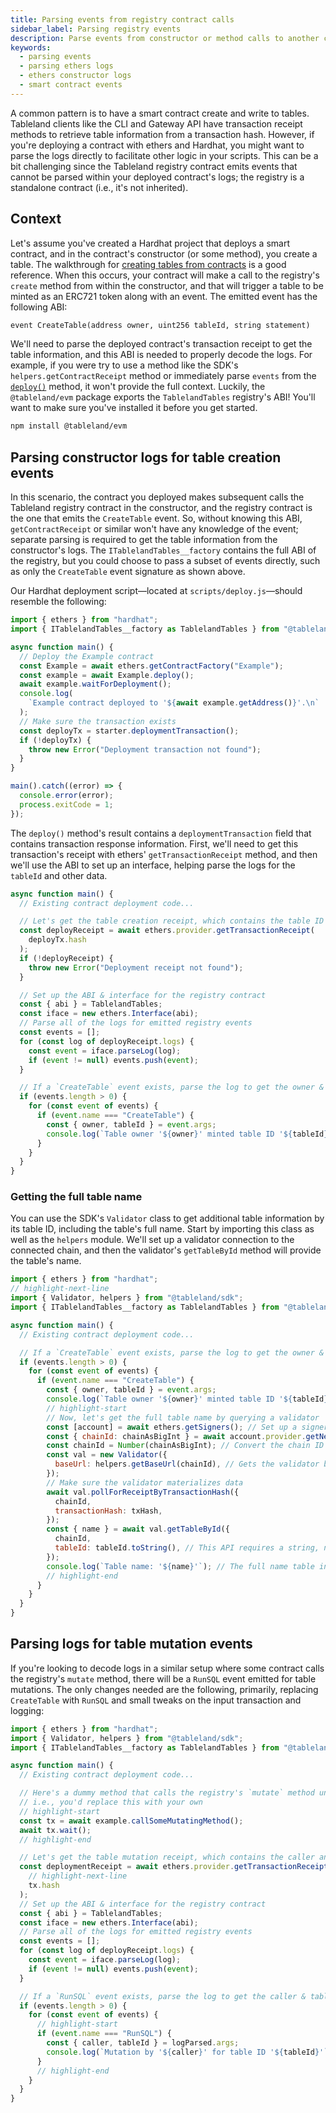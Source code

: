 ```yaml
---
title: Parsing events from registry contract calls
sidebar_label: Parsing registry events
description: Parse events from constructor or method calls to another contract—the Tableland registry—to get table details.
keywords:
  - parsing events
  - parsing ethers logs
  - ethers constructor logs
  - smart contract events
---
```


A common pattern is to have a smart contract create and write to tables. Tableland clients like the CLI and Gateway API have transaction receipt methods to retrieve table information from a transaction hash. However, if you're deploying a contract with ethers and Hardhat, you might want to parse the logs directly to facilitate other logic in your scripts. This can be a bit challenging since the Tableland registry contract emits events that cannot be parsed within your deployed contract's logs; the registry is a standalone contract (i.e., it's not inherited).

## Context

Let's assume you've created a Hardhat project that deploys a smart contract, and in the contract's constructor (or some method), you create a table. The walkthrough for [creating tables from contracts](/smart-contracts/contract-owned-tables) is a good reference. When this occurs, your contract will make a call to the registry's `create` method from within the constructor, and that will trigger a table to be minted as an ERC721 token along with an event. The emitted event has the following ABI:

```md
event CreateTable(address owner, uint256 tableId, string statement)
```

We'll need to parse the deployed contract's transaction receipt to get the table information, and this ABI is needed to properly decode the logs. For example, if you were try to use a method like the SDK's `helpers.getContractReceipt` method or immediately parse `events` from the [`deploy()`](https://docs.ethers.org/v6/api/contract/#ContractFactory-deploy) method, it won't provide the full context. Luckily, the `@tableland/evm` package exports the `TablelandTables` registry's ABI! You'll want to make sure you've installed it before you get started.

```bash npm2yarn
npm install @tableland/evm
```

## Parsing constructor logs for table creation events

In this scenario, the contract you deployed makes subsequent calls the Tableland registry contract in the constructor, and the registry contract is the one that emits the `CreateTable` event. So, without knowing this ABI, `getContractReceipt` or similar won't have any knowledge of the event; separate parsing is required to get the table information from the constructor's logs. The `ITablelandTables__factory` contains the full ABI of the registry, but you could choose to pass a subset of events directly, such as only the `CreateTable` event signature as shown above.

Our Hardhat deployment script—located at `scripts/deploy.js`—should resemble the following:

```js title="scripts/deploy.js"
import { ethers } from "hardhat";
import { ITablelandTables__factory as TablelandTables } from "@tableland/evm";

async function main() {
  // Deploy the Example contract
  const Example = await ethers.getContractFactory("Example");
  const example = await Example.deploy();
  await example.waitForDeployment();
  console.log(
    `Example contract deployed to '${await example.getAddress()}'.\n`
  );
  // Make sure the transaction exists
  const deployTx = starter.deploymentTransaction();
  if (!deployTx) {
    throw new Error("Deployment transaction not found");
  }
}

main().catch((error) => {
  console.error(error);
  process.exitCode = 1;
});
```

The `deploy()` method's result contains a `deploymentTransaction` field that contains transaction response information. First, we'll need to get this transaction's receipt with ethers' `getTransactionReceipt` method, and then we'll use the ABI to set up an interface, helping parse the logs for the `tableId` and other data.

```js title="scripts/deploy.js"
async function main() {
  // Existing contract deployment code...

  // Let's get the table creation receipt, which contains the table ID
  const deployReceipt = await ethers.provider.getTransactionReceipt(
    deployTx.hash
  );
  if (!deployReceipt) {
    throw new Error("Deployment receipt not found");
  }

  // Set up the ABI & interface for the registry contract
  const { abi } = TablelandTables;
  const iface = new ethers.Interface(abi);
  // Parse all of the logs for emitted registry events
  const events = [];
  for (const log of deployReceipt.logs) {
    const event = iface.parseLog(log);
    if (event != null) events.push(event);
  }

  // If a `CreateTable` event exists, parse the log to get the owner & table ID
  if (events.length > 0) {
    for (const event of events) {
      if (event.name === "CreateTable") {
        const { owner, tableId } = event.args;
        console.log(`Table owner '${owner}' minted table ID '${tableId}'`);
      }
    }
  }
}
```

### Getting the full table name

You can use the SDK's `Validator` class to get additional table information by its table ID, including the table's full name. Start by importing this class as well as the `helpers` module. We'll set up a validator connection to the connected chain, and then the validator's `getTableById` method will provide the table's name.

```js title="scripts/deploy.js"
import { ethers } from "hardhat";
// highlight-next-line
import { Validator, helpers } from "@tableland/sdk";
import { ITablelandTables__factory as TablelandTables } from "@tableland/evm";

async function main() {
  // Existing contract deployment code...

  // If a `CreateTable` event exists, parse the log to get the owner & table ID
  if (events.length > 0) {
    for (const event of events) {
      if (event.name === "CreateTable") {
        const { owner, tableId } = event.args;
        console.log(`Table owner '${owner}' minted table ID '${tableId}'`);
        // highlight-start
        // Now, let's get the full table name by querying a validator
        const [account] = await ethers.getSigners(); // Set up a signer
        const { chainId: chainAsBigInt } = await account.provider.getNetwork(); // Get the signer's chain ID so the validator knows the chain
        const chainId = Number(chainAsBigInt); // Convert the chain ID bigint to a number
        const val = new Validator({
          baseUrl: helpers.getBaseUrl(chainId), // Gets the validator baseURL for either local, testnet, or mainnet
        });
        // Make sure the validator materializes data
        await val.pollForReceiptByTransactionHash({
          chainId,
          transactionHash: txHash,
        });
        const { name } = await val.getTableById({
          chainId,
          tableId: tableId.toString(), // This API requires a string, not a number
        });
        console.log(`Table name: '${name}'`); // The full name table in the format `{prefix}_{chainId}_{tableId}`
        // highlight-end
      }
    }
  }
}
```

## Parsing logs for table mutation events

If you're looking to decode logs in a similar setup where some contract calls the registry's `mutate` method, there will be a `RunSQL` event emitted for table mutations. The only changes needed are the following, primarily, replacing `CreateTable` with `RunSQL` and small tweaks on the input transaction and logging:

```js title="scripts/deploy.js"
import { ethers } from "hardhat";
import { Validator, helpers } from "@tableland/sdk";
import { ITablelandTables__factory as TablelandTables } from "@tableland/evm";

async function main() {
  // Existing contract deployment code...

  // Here's a dummy method that calls the registry's `mutate` method under the hood
  // i.e., you'd replace this with your own
  // highlight-start
  const tx = await example.callSomeMutatingMethod();
  await tx.wait();
  // highlight-end

  // Let's get the table mutation receipt, which contains the caller and table ID
  const deploymentReceipt = await ethers.provider.getTransactionReceipt(
    // highlight-next-line
    tx.hash
  );
  // Set up the ABI & interface for the registry contract
  const { abi } = TablelandTables;
  const iface = new ethers.Interface(abi);
  // Parse all of the logs for emitted registry events
  const events = [];
  for (const log of deployReceipt.logs) {
    const event = iface.parseLog(log);
    if (event != null) events.push(event);
  }

  // If a `RunSQL` event exists, parse the log to get the caller & table ID
  if (events.length > 0) {
    for (const event of events) {
      // highlight-start
      if (event.name === "RunSQL") {
        const { caller, tableId } = logParsed.args;
        console.log(`Mutation by '${caller}' for table ID '${tableId}'`);
      }
      // highlight-end
    }
  }
}
```
